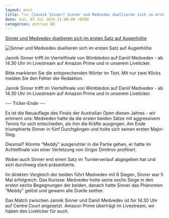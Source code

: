 ```yaml
---
layout: post
title: "🔥🔥 [Jannik Sinner] Sinner und Medvedev duellieren sich im ersten Satz auf Augenhöhe"
date: Sun, 07 Jul 2024 21:00:00 +0200
categories: entries DE
---
```

[Sinner und Medvedev duellieren sich im ersten Satz auf Augenhöhe](https://www.focus.de/sport/tennis/wimbledon-2024-viertelfinale-top-duell-steht-an-nummer-eins-sinner-kaempft-gegen-medvedev-um-halbfinal-ticket_id_260121373.html)

![Sinner und Medvedev duellieren sich im ersten Satz auf Augenhöhe](https://p6.focus.de/img/fotos/id_260122956/der-russe-daniil-medvedev-waehrend-des-viertelfinalspiels-gegen-den-italiener-jannik-sinner..jpg?im=Crop%3D%280%2C274%2C3464%2C1732%29%3BResize%3D%281200%2C627%29&impolicy=perceptual&quality=mediumHigh&hash=f78bb3120b9aee959e89c4d434a37355b34e80f4ebc289c8ab92fefcba357ce4)

Jannik Sinner trifft im Viertelfinale von Wimbledon auf Daniil Medvedev - ab 14.30 Uhr im Livestream auf Amazon Prime und in unserem Liveticker.

Bitte markieren Sie die entsprechenden Wörter im Text. Mit nur zwei Klicks melden Sie den Fehler der Redaktion.

Jannik Sinner trifft im Viertelfinale von Wimbledon auf Daniil Medvedev - ab 14.30 Uhr im Livestream auf Amazon Prime und in unserem Liveticker.

--- Ticker-Ende ---

Es ist die Neuauflage des Finals der Australian Open diesen Jahres - wir erinnern uns: Medvedev hatte da die ersten beiden Sätze mit aggressivem Tennis für sich entschieden, als ihm die Kräfte ausgingen. Am Ende triumphierte Sinner in fünf Durchgängen und holte sich seinen ersten Major-Sieg.

Diesmal? Könnte “Meddy” ausgeruhter in die Partie gehen, er hatte im Achtelfinale von einer Verletzung von Grigor Dimitrov profitiert.

Wobei auch Sinner erst einen Satz im Turnierverlauf abgegeben hat und sich durchweg stark präsentierte.

Im direkten Vergleich der beiden führt Medvedev mit 6 Siegen, Sinner war 5 Mal erfolgreich. Das Kuriose: Medvedev holte seine sechs Siege in den ersten sechs Begegnungen der beiden, danach hatte Sinner das Phänomen “Meddy” gelöst und gewann alle Duelle seither.

Das Match zwischen Jannik Sinner und Daniil Medvedev ist für 14.30 Uhr auf Centre Court angesetzt. Amazon Prime überträgt im Livestream, wir haben den Liveticker für euch.

